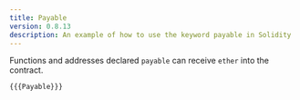 ```yaml
---
title: Payable
version: 0.8.13
description: An example of how to use the keyword payable in Solidity
---
```


Functions and addresses declared `payable` can receive `ether` into the contract.

```solidity
{{{Payable}}}
```
